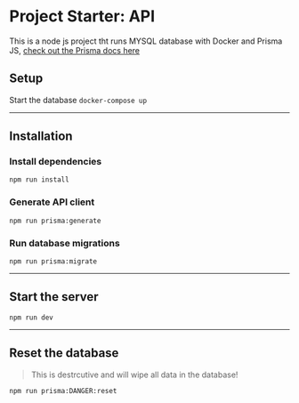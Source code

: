 # Project Starter: API

This is a node js project tht runs MYSQL database with Docker and Prisma JS, [check out the Prisma docs here](https://www.prisma.io/docs/)

## Setup
Start the database
`docker-compose up`

---

## Installation
### Install dependencies
`npm run install`

### Generate API client
`npm run prisma:generate`

### Run database migrations
`npm run prisma:migrate`

---
## Start the server
`npm run dev`

---
## Reset the database
>  This is destrcutive and will wipe all data in the database!

`npm run prisma:DANGER:reset`
